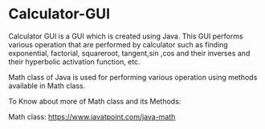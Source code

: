 # Calculator-GUI
Calculator GUI is a GUI which is created using Java. This GUI performs various operation that are performed by calculator such as finding exponential, factorial, squareroot, tangent,sin ,cos and their inverses and their hyperbolic activation function, etc.

Math class of Java is used for performing various operation using methods available in Math class.

To Know about more of Math class and its Methods:

Math class: https://www.javatpoint.com/java-math

